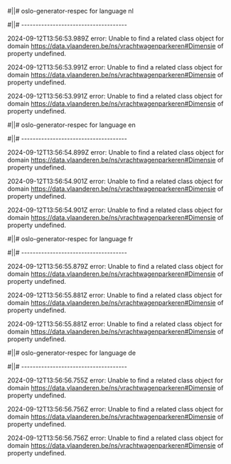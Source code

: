 #||# oslo-generator-respec for language nl  

#||# -------------------------------------  

2024-09-12T13:56:53.989Z error: Unable to find a related class object for domain https://data.vlaanderen.be/ns/vrachtwagenparkeren#Dimensie of property undefined.

2024-09-12T13:56:53.991Z error: Unable to find a related class object for domain https://data.vlaanderen.be/ns/vrachtwagenparkeren#Dimensie of property undefined.

2024-09-12T13:56:53.991Z error: Unable to find a related class object for domain https://data.vlaanderen.be/ns/vrachtwagenparkeren#Dimensie of property undefined.

#||# oslo-generator-respec for language en  

#||# -------------------------------------  

2024-09-12T13:56:54.899Z error: Unable to find a related class object for domain https://data.vlaanderen.be/ns/vrachtwagenparkeren#Dimensie of property undefined.

2024-09-12T13:56:54.901Z error: Unable to find a related class object for domain https://data.vlaanderen.be/ns/vrachtwagenparkeren#Dimensie of property undefined.

2024-09-12T13:56:54.901Z error: Unable to find a related class object for domain https://data.vlaanderen.be/ns/vrachtwagenparkeren#Dimensie of property undefined.

#||# oslo-generator-respec for language fr  

#||# -------------------------------------  

2024-09-12T13:56:55.879Z error: Unable to find a related class object for domain https://data.vlaanderen.be/ns/vrachtwagenparkeren#Dimensie of property undefined.

2024-09-12T13:56:55.881Z error: Unable to find a related class object for domain https://data.vlaanderen.be/ns/vrachtwagenparkeren#Dimensie of property undefined.

2024-09-12T13:56:55.881Z error: Unable to find a related class object for domain https://data.vlaanderen.be/ns/vrachtwagenparkeren#Dimensie of property undefined.

#||# oslo-generator-respec for language de  

#||# -------------------------------------  

2024-09-12T13:56:56.755Z error: Unable to find a related class object for domain https://data.vlaanderen.be/ns/vrachtwagenparkeren#Dimensie of property undefined.

2024-09-12T13:56:56.756Z error: Unable to find a related class object for domain https://data.vlaanderen.be/ns/vrachtwagenparkeren#Dimensie of property undefined.

2024-09-12T13:56:56.756Z error: Unable to find a related class object for domain https://data.vlaanderen.be/ns/vrachtwagenparkeren#Dimensie of property undefined.

